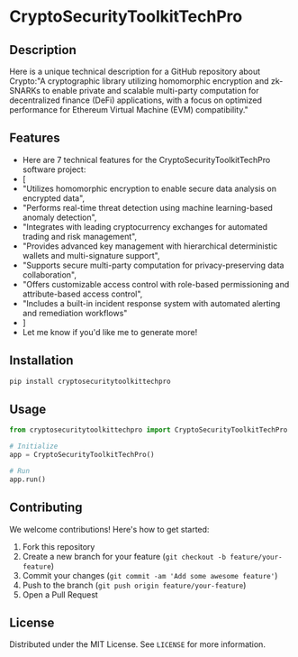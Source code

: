 # CryptoSecurityToolkitTechPro

## Description

Here is a unique technical description for a GitHub repository about Crypto:"A cryptographic library utilizing homomorphic encryption and zk-SNARKs to enable private and scalable multi-party computation for decentralized finance (DeFi) applications, with a focus on optimized performance for Ethereum Virtual Machine (EVM) compatibility."

## Features

- Here are 7 technical features for the CryptoSecurityToolkitTechPro software project:
- [
- "Utilizes homomorphic encryption to enable secure data analysis on encrypted data",
- "Performs real-time threat detection using machine learning-based anomaly detection",
- "Integrates with leading cryptocurrency exchanges for automated trading and risk management",
- "Provides advanced key management with hierarchical deterministic wallets and multi-signature support",
- "Supports secure multi-party computation for privacy-preserving data collaboration",
- "Offers customizable access control with role-based permissioning and attribute-based access control",
- "Includes a built-in incident response system with automated alerting and remediation workflows"
- ]
- Let me know if you'd like me to generate more!
## Installation

```bash
pip install cryptosecuritytoolkittechpro
```

## Usage

```python
from cryptosecuritytoolkittechpro import CryptoSecurityToolkitTechPro

# Initialize
app = CryptoSecurityToolkitTechPro()

# Run
app.run()
```

## Contributing

We welcome contributions! Here's how to get started:

1. Fork this repository
2. Create a new branch for your feature (`git checkout -b feature/your-feature`)
3. Commit your changes (`git commit -am 'Add some awesome feature'`)
4. Push to the branch (`git push origin feature/your-feature`)
5. Open a Pull Request

## License

Distributed under the MIT License. See `LICENSE` for more information.
